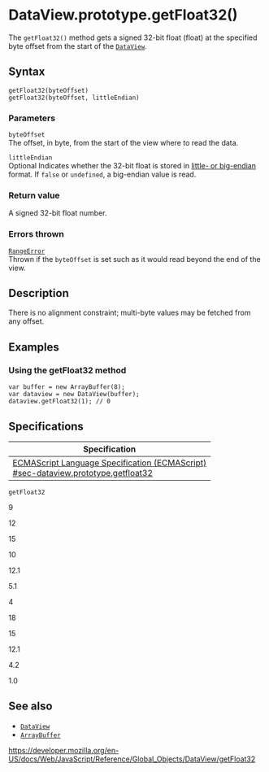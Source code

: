 # DataView.prototype.getFloat32()

The `getFloat32()` method gets a signed 32-bit float (float) at the specified byte offset from the start of the [`DataView`](../dataview).

## Syntax

    getFloat32(byteOffset)
    getFloat32(byteOffset, littleEndian)

### Parameters

`byteOffset`  
The offset, in byte, from the start of the view where to read the data.

`littleEndian`  
<span class="badge inline optional">Optional</span> Indicates whether the 32-bit float is stored in [little- or big-endian](https://developer.mozilla.org/en-US/docs/Glossary/Endianness) format. If `false` or `undefined`, a big-endian value is read.

### Return value

A signed 32-bit float number.

### Errors thrown

[`RangeError`](../rangeerror)  
Thrown if the `byteOffset` is set such as it would read beyond the end of the view.

## Description

There is no alignment constraint; multi-byte values may be fetched from any offset.

## Examples

### Using the getFloat32 method

    var buffer = new ArrayBuffer(8);
    var dataview = new DataView(buffer);
    dataview.getFloat32(1); // 0

## Specifications

<table><thead><tr class="header"><th>Specification</th></tr></thead><tbody><tr class="odd"><td><a href="https://tc39.es/ecma262/#sec-dataview.prototype.getfloat32">ECMAScript Language Specification (ECMAScript)<br />
<span class="small">#sec-dataview.prototype.getfloat32</span></a></td></tr></tbody></table>

`getFloat32`

9

12

15

10

12.1

5.1

4

18

15

12.1

4.2

1.0

## See also

-   [`DataView`](../dataview)
-   [`ArrayBuffer`](../arraybuffer)

<a href="https://developer.mozilla.org/en-US/docs/Web/JavaScript/Reference/Global_Objects/DataView/getFloat32" class="_attribution-link">https://developer.mozilla.org/en-US/docs/Web/JavaScript/Reference/Global_Objects/DataView/getFloat32</a>
